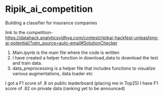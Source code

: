 # Ripik_ai_competition
Building a classifier for insurance companies

link to the competition- https://datahack.analyticsvidhya.com/contest/ripikai-hackfest-unleashing-ai-potential/?utm_source=auto-email#SolutionChecker

1. Main.ipynb is the main file where the code is written
2. I have created a helper function in download_data to download the test and train data.
3. data_preprocessing is a helper file that includes functions to visualize various augmentations, data loader etc

I got a F1 score of .8 on public leaderboard (placing me in Top25)
I have F1 score of .82 on private data (ranking yet to be announced)
